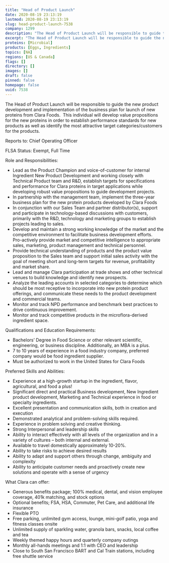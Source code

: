 ```yaml
---
title: "Head of Product Launch"
date: 2020-08-19 23:13:19
lastmod: 2020-08-19 23:13:19
slug: head-product-launch-7538
company: 1299
description: "The Head of Product Launch will be responsible to guide the new product development and implementation of the business plan for launch of new proteins from Clara Foods.  This individual will develop value propositions for the new proteins in order to establish performance standards for new products as well as identify the most attractive target categories/customers for the products.Reports to: Chief Operating Officer  FLSA Status: Exempt, Full TimeRole and Responsibilities:"
excerpt: "The Head of Product Launch will be responsible to guide the new product development and implementation of the business plan for launch of new proteins from Clara Foods.  This individual will develop value propositions for the new proteins in order to establish performance standards for new products as well as identify the most attractive target categories/customers for the products.Reports to: Chief Operating Officer  FLSA Status: Exempt, Full TimeRole and Responsibilities:"
proteins: [Microbial]
products: [Eggs, Ingredients]
topics: [NA]
regions: [US & Canada]
flags: []
directory: []
images: []
draft: false
pinned: false
homepage: false
uuid: 7538
---
```

<p>The Head of Product Launch will be responsible to guide the new product development and implementation of the business plan for launch of new proteins from Clara Foods.  This individual will develop value propositions for the new proteins in order to establish performance standards for new products as well as identify the most attractive target categories/customers for the products.</p>
<p>Reports to: Chief Operating Officer  </p>
<p>FLSA Status: Exempt, Full Time</p>
<p>Role and Responsibilities:</p>
<ul>
<li>Lead as the Product Champion and voice-of-customer for internal Ingredient New Product Development and working closely with Technical Product team and R&D, establish targets for specifications and performance for Clara proteins in target applications while developing robust value propositions to guide development projects.</li>
<li>In partnership with the management team, implement the three-year business plan for the new protein products developed by Clara Foods</li>
<li>In conjunction with our Sales Team and partner distributor(s), support and participate in technology-based discussions with customers, primarily with the R&D, technology and marketing groups to establish projects leading to sales.</li>
<li>Develop and maintain a strong working knowledge of the market and the competitive environment to facilitate business development efforts.  Pro-actively provide market and competitive intelligence to appropriate sales, marketing, product management and technical personnel.</li>
<li>Provide technical understanding of products and the product value proposition to the Sales team and support initial sales activity with the goal of meeting short and long-term targets for revenue, profitability and market share.</li>
<li>Lead and manage Clara participation at trade shows and other technical venues to build knowledge and identify new prospects.</li>
<li>Analyze the leading accounts in selected categories to determine which should be most receptive to incorporate into new protein product offerings, and communicate these needs to the product development and commercial teams.</li>
<li>Monitor and track NPD performance and benchmark best practices to drive continuous improvement. </li>
<li>Monitor and track competitive products in the microflora-derived ingredient space.</li>
</ul>
<p>Qualifications and Education Requirements:</p>
<ul>
<li>Bachelors’ Degree in Food Science or other relevant scientific, engineering, or business discipline. Additionally, an MBA is a plus.</li>
<li>7 to 10 years of experience in a food industry company, preferred company would be food ingredient supplier. </li>
<li>Must be authorized to work in the United States for Clara Foods</li>
</ul>
<p>Preferred Skills and Abilities:</p>
<ul>
<li>Experience at a high-growth startup in the ingredient, flavor,  agricultural, and food a plus!</li>
<li>Significant direct and practical Business development, New Ingredient product development, Marketing and Technical experience in food or specialty ingredients.</li>
<li>Excellent presentation and communication skills, both in creation and execution</li>
<li>Demonstrated analytical and problem-solving skills required.</li>
<li>Experience in problem solving and creative thinking.</li>
<li>Strong Interpersonal and leadership skills</li>
<li>Ability to interact effectively with all levels of the organization and in a variety of cultures – both internal and external.</li>
<li>Available to travel domestically approximately 10-20%.</li>
<li>Ability to take risks to achieve desired results</li>
<li>Ability to adapt and support others through change, ambiguity and complexity</li>
<li>Ability to anticipate customer needs and proactively create new solutions and operate with a sense of urgency</li>
</ul>
<p>What Clara can offer:</p>
<ul>
<li>Generous benefits package; 100% medical, dental, and vision employee coverage, 401k matching, and stock options</li>
<li>Optional benefits; FSA, HSA, Commuter, Pet Care, and additional life insurance</li>
<li>Flexible PTO</li>
<li>Free parking, unlimited gym access, lounge, mini-golf patio, yoga and fitness classes onsite</li>
<li>Unlimited supply of sparkling water, granola bars, snacks, local coffee and tea</li>
<li>Weekly themed happy hours and quarterly company outings</li>
<li>Monthly all-hands meetings and 1:1 with CEO and leadership</li>
<li>Close to South San Francisco BART and Cal Train stations, including free shuttle service</li>
</ul>
